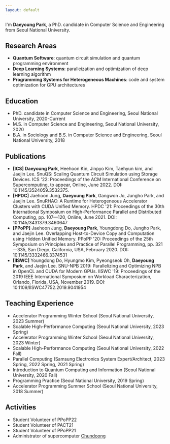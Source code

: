 ```yaml
---
layout: default
---
```


I'm **Daeyoung Park**, a PhD. candidate in Computer Science and Engineering from Seoul National University.

## Research Areas
* **Quantum Software**: quantum circuit simulation and quantum programming environment
* **Deep Learning Systems**: paralleization and optimization of deep learning algorithm
* **Programming Systems for Heterogeneous Machines**: code and system optimization for GPU architectures

## Education
* PhD. candidate in Computer Science and Engineering, Seoul National University, 2020-Current
* M.S. in Computer Science and Engineering, Seoul National University, 2020
* B.A. in Sociology and B.S. in Computer Science and Engineering, Seoul National University, 2018

## Publications
- **[ICS]** **Daeyoung Park**, Heehoon Kin, Jinpyo Kim, Taehyun kim, and Jaejin Lee. SnuQS: Scaling Quantum Circuit Simulation using Storage Devices. ICS '22: Proceedings of the ACM International Conference on Supercomputing, to appear, Online, June 2022. DOI: 10.1145/3524059.3532375.
- **[HPDC]** Jaehoon Jung, **Daeyoung Park**, Gangwon Jo, Jungho Park, and Jaejin Lee. SnuRHAC: A Runtime for Heterogeneous Accelerator Clusters with CUDA Unified Memory. HPDC '21: Proceedings of the 30th International Symposium on High-Performance Parallel and Distributed Computing, pp. 107—120, Online, June 2021. DOI: 10.1145/3431379.3460647
- **[PPoPP]** Jaehoon Jung, **Daeyoung Park**, Youngdong Do, Jungho Park, and Jaejin Lee. Overlapping Host-to-Device Copy and Computation using Hidden Unified Memory. PPoPP '20: Proceedings of the 25th Symposium on Principles and Practice of Parallel Programming, pp. 321—335, San Diego, California, USA, February 2020. DOI: 10.1145/3332466.3374531
- **[IISWC]** Youngdong Do, Hyungmo Kim, Pyeongseok Oh, **Daeyoung Park**, and Jaejin Lee. SNU-NPB 2019: Parallelizing and Optimizing NPB in OpenCL and CUDA for Modern GPUs. IISWC '19: Proceedings of the 2019 IEEE International Symposium on Workload Characterization, Orlando, Florida, USA, November 2019. DOI: 10.1109/IISWC47752.2019.9041954

## Teaching Experience
* Accelerator Programming Winter School (Seoul National University, 2023 Summer)
* Scalable High-Performance Computing (Seoul National University, 2023 Spring)
* Accelerator Programming Winter School (Seoul National University, 2023 Winter)
* Scalable High-Performance Computing (Seoul National University, 2022 Fall)
* Parallel Computing (Samsung Electronics System Expert/Architect, 2023 Spring, 2022 Spring, 2021 Spring)
* Introduction to Quantum Computing and Information (Seoul National University, 2020 Fall)
* Programming Practice (Seoul National University, 2019 Spring)
* Accelerator Programming Summer School (Seoul National University, 2018 Summer)

## Activities
- Student Volunteer of PPoPP22
- Student Volunteer of PACT21
- Student Volunteer of PPoPP21
- Administrator of supercomputer [Chundoong](http://chundoong.snu.ac.kr/)
